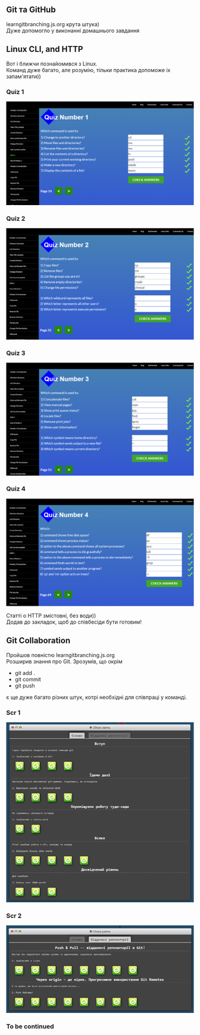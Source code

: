 ## Git та GitHub

learngitbranching.js.org крута штука)<br>
Дуже допомогло у виконанні домашнього завдання

## Linux CLI, and HTTP

Вот і ближчи познайомився з Linux.<br> 
Команд дуже багато, але розумію, тільки практика допоможе іх запам'ятати))
### Quiz 1
![quiz1](/task_linux_cli/scr1.png)
### Quiz 2
![quiz2](/task_linux_cli/scr2.png)
### Quiz 3
![quiz3](/task_linux_cli/scr3.png)
### Quiz 4
![quiz4](/task_linux_cli/scr4.png)

Статті о HTTP змістовні, без води))<br>
Додав до закладок, щоб до співбесіди бути готовим!

## Git Collaboration

Пройшов повністю learngitbranching.js.org<br>
Розширив знання про Git. Зрозумів, що окрім<br>
- git add .
- git commit
- git push

є ще дуже багато різних штук, котрі необхідні для співпраці у команді. 

### Scr 1
![quiz1](/task_git_collaboration/scr1.png)
### Scr 2
![quiz2](/task_git_collaboration/scr2.png)

### To be continued